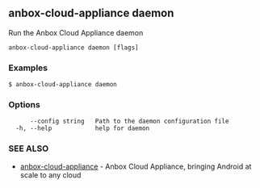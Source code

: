 ## anbox-cloud-appliance daemon

Run the Anbox Cloud Appliance daemon

```
anbox-cloud-appliance daemon [flags]
```

### Examples

```
$ anbox-cloud-appliance daemon
```

### Options

```
      --config string   Path to the daemon configuration file
  -h, --help            help for daemon
```

### SEE ALSO

* [anbox-cloud-appliance](anbox-cloud-appliance.md)	 - Anbox Cloud Appliance, bringing Android at scale to any cloud

